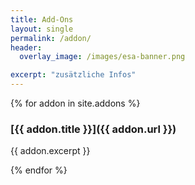 ```yaml
---
title: Add-Ons
layout: single
permalink: /addon/
header:
  overlay_image: /images/esa-banner.png

excerpt: "zusätzliche Infos"
---
```


{% for addon in site.addons %}

### [{{ addon.title }}]({{ addon.url }})

{{ addon.excerpt }}

{% endfor %}
